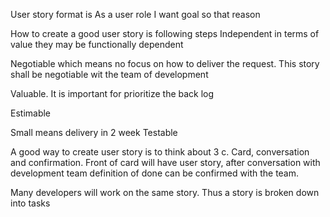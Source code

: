 User story format is
As a user role I want goal so that reason

 How to create a good user story is following steps
Independent in terms of value they may be functionally dependent

Negotiable which means no focus on how to deliver the request. This story shall be negotiable wit the team of development

Valuable. It is important for prioritize the back log

Estimable

Small means delivery in 2 week
Testable

 A good way to create user story is to think about 3 c. Card, conversation and confirmation. Front of card will have user story, after conversation with development team definition of done can be confirmed with the team.


Many developers will work on the same story. Thus a story is broken down into tasks